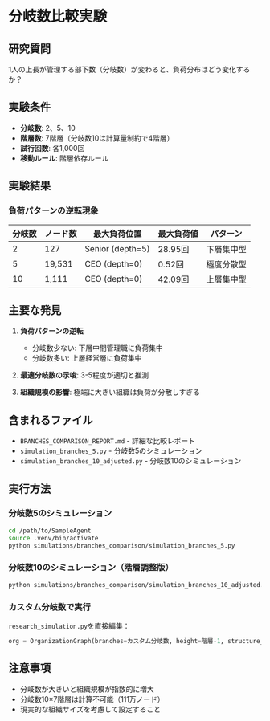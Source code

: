 # 分岐数比較実験

## 研究質問
1人の上長が管理する部下数（分岐数）が変わると、負荷分布はどう変化するか？

## 実験条件
- **分岐数**: 2、5、10
- **階層数**: 7階層（分岐数10は計算量制約で4階層）
- **試行回数**: 各1,000回
- **移動ルール**: 階層依存ルール

## 実験結果

### 負荷パターンの逆転現象

| 分岐数 | ノード数 | 最大負荷位置 | 最大負荷値 | パターン |
|--------|---------|-------------|-----------|---------|
| 2 | 127 | Senior (depth=5) | 28.95回 | 下層集中型 |
| 5 | 19,531 | CEO (depth=0) | 0.52回 | 極度分散型 |
| 10 | 1,111 | CEO (depth=0) | 42.09回 | 上層集中型 |

## 主要な発見

1. **負荷パターンの逆転**
   - 分岐数少ない: 下層中間管理職に負荷集中
   - 分岐数多い: 上層経営層に負荷集中

2. **最適分岐数の示唆**: 3-5程度が適切と推測

3. **組織規模の影響**: 極端に大きい組織は負荷が分散しすぎる

## 含まれるファイル

- `BRANCHES_COMPARISON_REPORT.md` - 詳細な比較レポート
- `simulation_branches_5.py` - 分岐数5のシミュレーション
- `simulation_branches_10_adjusted.py` - 分岐数10のシミュレーション

## 実行方法

### 分岐数5のシミュレーション
```bash
cd /path/to/SampleAgent
source .venv/bin/activate
python simulations/branches_comparison/simulation_branches_5.py
```

### 分岐数10のシミュレーション（階層調整版）
```bash
python simulations/branches_comparison/simulation_branches_10_adjusted.py
```

### カスタム分岐数で実行

`research_simulation.py`を直接編集：

```python
org = OrganizationGraph(branches=カスタム分岐数, height=階層-1, structure_type="baseline")
```

## 注意事項

- 分岐数が大きいと組織規模が指数的に増大
- 分岐数10×7階層は計算不可能（111万ノード）
- 現実的な組織サイズを考慮して設定すること